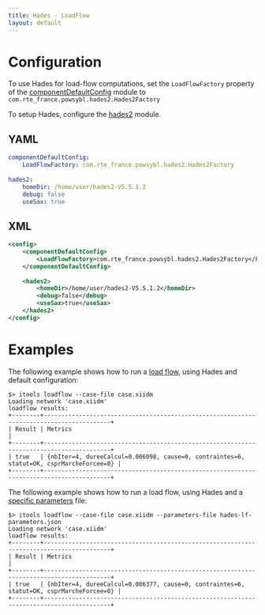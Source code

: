```yaml
---
title: Hades - LoadFlow
layout: default
---
```


# Configuration
To use Hades for load-flow computations, set the `LoadFlowFactory` property of the
[componentDefaultConfig](http://powsybl.github.io/docs/configuration/modules/componentDefaultConfig.html) module to
`com.rte_france.powsybl.hades2.Hades2Factory`

To setup Hades, configure the [hades2](../configuration/hades2.md) module.

## YAML
```yaml
componentDefaultConfig:
    LoadFlowFactory: com.rte_france.powsybl.hades2.Hades2Factory
    
hades2:
    homeDir: /home/user/hades2-V5.5.1.2
    debug: false
    useSax: true
```

## XML
```xml
<config>
    <componentDefaultConfig>
        <LoadFlowFactory>com.rte_france.powsybl.hades2.Hades2Factory</LoadFlowFactory>
    </componentDefaultConfig>
    
    <hades2>
        <homeDir>/home/user/hades2-V5.5.1.2</homeDir>
        <debug>false</debug>
        <useSax>true</useSax>
    </hades2>
</config>
```

# Examples
The following example shows how to run a [load flow](http://powsybl.github.io/docs/tools/loadflow.html), using Hades and default configuration:
```shell
$> itools loadflow --case-file case.xiidm
Loading network 'case.xiidm'
loadflow results:
+--------+-----------------------------------------------------------------------------------------+
| Result | Metrics                                                                                 |
+--------+-----------------------------------------------------------------------------------------+
| true   | {nbIter=4, dureeCalcul=0.006098, cause=0, contraintes=6, statut=OK, csprMarcheForcee=0} |
+--------+-----------------------------------------------------------------------------------------+
```

The following example shows how to run a load flow, using Hades and a [specific parameters](../configuration/ADNLoadFlowParameters.md)
file:
```shell
$> itools loadflow --case-file case.xiidm --parameters-file hades-lf-parameters.json
Loading network 'case.xiidm'
loadflow results:
+--------+-----------------------------------------------------------------------------------------+
| Result | Metrics                                                                                 |
+--------+-----------------------------------------------------------------------------------------+
| true   | {nbIter=4, dureeCalcul=0.006377, cause=0, contraintes=6, statut=OK, csprMarcheForcee=0} |
+--------+-----------------------------------------------------------------------------------------+
```
